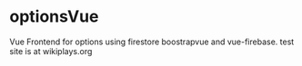 # optionsVue
Vue Frontend for options using firestore boostrapvue and vue-firebase. test site is at wikiplays.org
